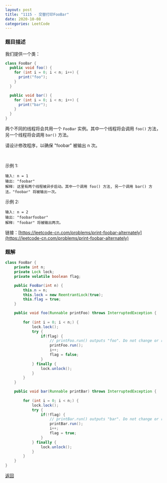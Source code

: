 ```yaml
---
layout: post
title: "1115 - 交替打印FooBar"
date: 2020-10-08
categories: LeetCode
---
```



### **题目描述**
我们提供一个类：
``` java
class FooBar {
  public void foo() {
    for (int i = 0; i < n; i++) {
      print("foo");
    }
  }

  public void bar() {
    for (int i = 0; i < n; i++) {
      print("bar");
    }
  }
}
```
两个不同的线程将会共用一个 `FooBar` 实例。其中一个线程将会调用 `foo()` 方法，另一个线程将会调用 `bar()` 方法。

请设计修改程序，以确保 "foobar" 被输出 n 次。

 

示例 1:
```
输入: n = 1
输出: "foobar"
解释: 这里有两个线程被异步启动。其中一个调用 foo() 方法, 另一个调用 bar() 方法，"foobar" 将被输出一次。
```
示例 2:
```
输入: n = 2
输出: "foobarfoobar"
解释: "foobar" 将被输出两次。
```

链接：[https://leetcode-cn.com/problems/print-foobar-alternately](https://leetcode-cn.com/problems/print-foobar-alternately)



### **题解**
``` java
class FooBar {
    private int n;
    private Lock lock;
    private volatile boolean flag;

    public FooBar(int n) {
        this.n = n;
        this.lock = new ReentrantLock(true);
        this.flag = true;
    }

    public void foo(Runnable printFoo) throws InterruptedException {
        
        for (int i = 0; i < n;) {
            lock.lock();
            try {
                if(flag) {
                    // printFoo.run() outputs "foo". Do not change or remove this line.
                    printFoo.run();
                    i++;
                    flag = false;
                }
            } finally {
                lock.unlock();
            }
        }
    }

    public void bar(Runnable printBar) throws InterruptedException {
        
        for (int i = 0; i < n;) {
            lock.lock();
            try {
                if(!flag) {
                    // printBar.run() outputs "bar". Do not change or remove this line.
        	        printBar.run();
                    i++;
                    flag = true;
                }
            } finally {
                lock.unlock();
            }
        }
    }
}
```

[返回](https://maxwell-blog.cn/leetcode/2020/10/08/leetcode.html)